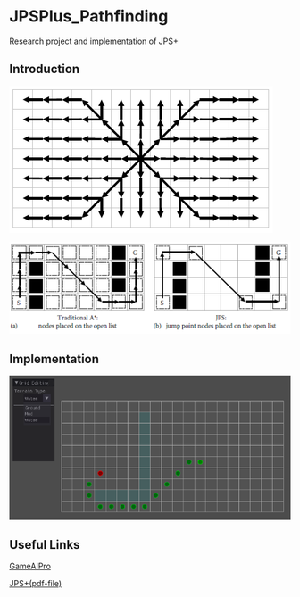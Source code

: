 # JPSPlus_Pathfinding
Research project and implementation of JPS+

## Introduction
![Figure1]

![Figure2]

## Implementation
![Figure3]

## Useful Links
[GameAIPro](http://www.gameaipro.com/)

[JPS+(pdf-file)](http://www.gameaipro.com/GameAIPro2/GameAIPro2_Chapter14_JPS_Plus_An_Extreme_A_Star_Speed_Optimization_for_Static_Uniform_Cost_Grids.pdf) 






[Figure1]: Figures/Figure1.PNG "Nodes are not visited multiple times"
[Figure2]: Figures/Figure2.PNG "Open list has way less nodes with JPS+"
[Figure3]: Figures/Figure3.PNG "The framework I used"
